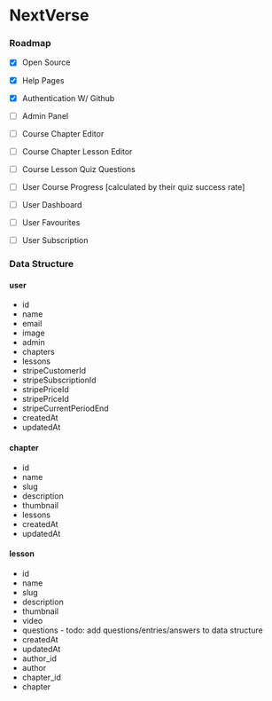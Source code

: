 # NextVerse

### Roadmap
- [x] Open Source 
- [x] Help Pages
- [x] Authentication W/ Github
- [ ] Admin Panel
- [ ] Course Chapter Editor
- [ ] Course Chapter Lesson Editor
- [ ] Course Lesson Quiz Questions
- [ ] User Course Progress [calculated by their quiz success rate]
- [ ] User Dashboard
- [ ] User Favourites
- [ ] User Subscription


### Data Structure
#### user
- id
- name
- email
- image
- admin
- chapters
- lessons
- stripeCustomerId
- stripeSubscriptionId
- stripePriceId
- stripePriceId
- stripeCurrentPeriodEnd
- createdAt
- updatedAt
#### chapter
- id
- name
- slug
- description
- thumbnail
- lessons
- createdAt
- updatedAt
#### lesson
- id
- name
- slug
- description
- thumbnail
- video
- questions - todo: add questions/entries/answers to data structure
- createdAt
- updatedAt
- author_id
- author
- chapter_id
- chapter